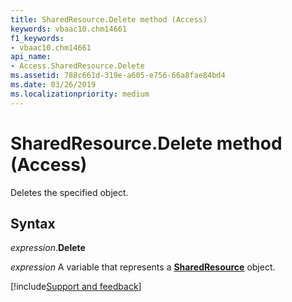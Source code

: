 ```yaml
---
title: SharedResource.Delete method (Access)
keywords: vbaac10.chm14661
f1_keywords:
- vbaac10.chm14661
api_name:
- Access.SharedResource.Delete
ms.assetid: 788c661d-319e-a605-e756-66a8fae84bd4
ms.date: 03/26/2019
ms.localizationpriority: medium
---
```



# SharedResource.Delete method (Access)

Deletes the specified object.


## Syntax

_expression_.**Delete**

_expression_ A variable that represents a **[SharedResource](Access.SharedResource.md)** object.




[!include[Support and feedback](~/includes/feedback-boilerplate.md)]